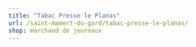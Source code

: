 ```yaml
---
title: "Tabac Presse le Planas"
url: /saint-mamert-du-gard/tabac-presse-le-planas/
shop: marchand de journaux
---
```

